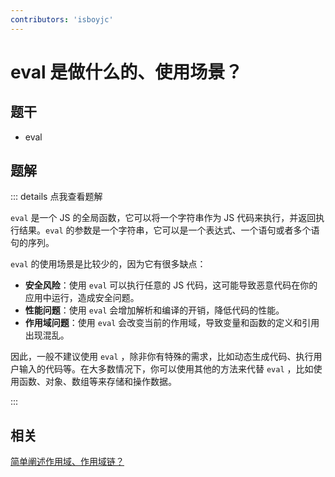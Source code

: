 ```yaml
---
contributors: 'isboyjc'
---
```



# eval 是做什么的、使用场景？


## 题干

- eval



## 题解

::: details 点我查看题解

`eval` 是一个 JS 的全局函数，它可以将一个字符串作为 JS 代码来执行，并返回执行结果。`eval` 的参数是一个字符串，它可以是一个表达式、一个语句或者多个语句的序列。

`eval` 的使用场景是比较少的，因为它有很多缺点：

- **安全风险**：使用 `eval` 可以执行任意的 JS 代码，这可能导致恶意代码在你的应用中运行，造成安全问题。
- **性能问题**：使用 `eval` 会增加解析和编译的开销，降低代码的性能。
- **作用域问题**：使用 `eval` 会改变当前的作用域，导致变量和函数的定义和引用出现混乱。

因此，一般不建议使用 `eval` ，除非你有特殊的需求，比如动态生成代码、执行用户输入的代码等。在大多数情况下，你可以使用其他的方法来代替 `eval` ，比如使用函数、对象、数组等来存储和操作数据。

:::



## 相关

[简单阐述作用域、作用域链？](../060scope/060010_scope.md)
